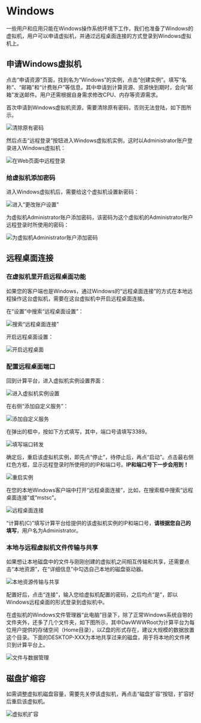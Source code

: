 # Windows

一些用户和应用只能在Windows操作系统环境下工作，我们也准备了Windows的虚拟机，用户可以申请虚拟机，并通过远程桌面连接的方式登录到Windows虚拟机上。

## 申请Windows虚拟机

点击“申请资源”页面，找到名为“Windows”的实例，点击“创建实例”。填写“名称”、“邮箱”和“计费账户”等信息，其中申请到计算资源、资源快到期时，会向“邮箱”发送邮件。用户还需根据自身需求修改CPU、内存等资源需求。

首次申请到Windows虚拟机资源，需要清除原有密码，否则无法登陆，如下图所示。

![清除原有密码](../images/windows_clear_password.png)

然后点击“远程登录”按钮进入Windows虚拟机实例，这时以Administrator账户登录进入Windows虚拟机：

![在Web页面中远程登录](../images/windows_vnc_remote.png)

### 给虚拟机添加密码

进入Windows虚拟机后，需要给这个虚拟机设置新密码：

![进入“更改账户设置”](../images/windows_enter_accounts.png)

为虚拟机Administrator账户添加密码，该密码为这个虚拟机的Administrator账户远程登录时所使用的密码：

![为虚拟机Administrator账户添加密码](../images/windows_add_password.png)

## 远程桌面连接

### 在虚拟机里开启远程桌面功能

如果您的客户端也是Windows，通过Windows的“远程桌面连接”的方式在本地远程操作这台虚拟机，需要在这台虚拟机中开启远程桌面连接。

在“设置”中搜索“远程桌面设置”：

![搜索“远程桌面连接”](../images/windows_search_remote.png)

开启远程桌面设置：

![开启远程桌面](../images/windows_enable_remote.png)

### 配置远程桌面端口

回到计算平台，进入虚拟机实例设置界面：

![进入虚拟机实例设置](../images/windows_enter_instance.png)

在右侧“添加自定义服务”：

![添加自定义服务](../images/windows_add_services.png)

在弹出的框中，按如下方式填写，其中，端口号请填写3389。

![填写端口转发](../images/windows_services_port.png)

确定后，重启该虚拟机实例，即先点“停止”，待停止后，再点“启动”。点击最右侧红色方框，显示远程登录时所使用的的IP和端口号。**IP和端口号下一步会用到！**

![重启实例](../images/windows_restart_instance.png)

在您的本地Windows客户端中打开“远程桌面连接”，比如，在搜索框中搜索“远程桌面连接”或“mstsc”。

![远程桌面连接](../images/windows_tsc_connect.png)

“计算机(C)”填写计算平台给提供的该虚拟机实例的IP和端口号，**请根据您自己的填写**，用户名为Administrator。

### 本地与远程虚拟机文件传输与共享

如果想让本地磁盘中的文件与刚刚创建的虚拟机之间相互传输和共享，还需要点击“本地资源”，在“详细信息”中勾选自己本地的磁盘驱动器。

![本地资源传输与共享](../images/windows_local_resources.png)

配置好后，点击“连接”，输入您给虚拟机配置的密码，之后均点“是”，即以Windows远程桌面的形式登录到虚拟机中。

在虚拟机的Windows文件管理器“此电脑”目录下，除了正常Windows系统自带的文件夹外，还多了几个文件夹，如下图所示，其中DavWWWRoot为计算平台为每位用户提供的存储空间（Home目录），以Z盘的形式存在，建议大规模的数据放置这个目录。下面的DESKTOP-XXX为本地共享过来的磁盘，用于将本地的文件拷贝到计算平台上。

![文件与数据管理](../images/windows_folders.png)

## 磁盘扩缩容

如需调整虚拟机磁盘容量，需要先关停该虚拟机，再点击“磁盘扩容”按钮，扩容好后重启该虚拟机。

![虚拟机扩容](../images/virtual_machine_disk.png)